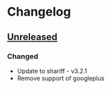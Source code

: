 
# Changelog

## [Unreleased]

### Changed

 - Update to shariff - v3.2.1
 - Remove support of googleplus

[Unreleased]: https://github.com/hofff/contao-shariff/compare/3.0.1...master
